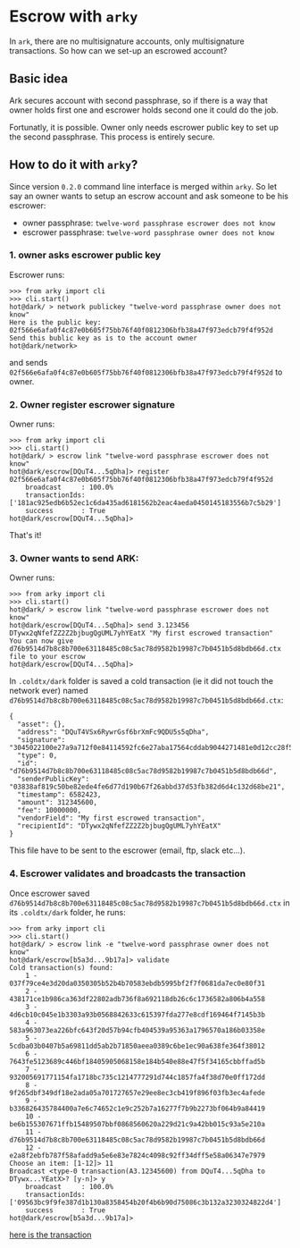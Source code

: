 # Escrow with `arky`

In `ark`, there are no multisignature accounts, only multisignature transactions.
So how can we set-up an escrowed account?

## Basic idea

Ark secures account with second passphrase, so if there is a way that owner
holds first one and escrower holds second one it could do the job.

Fortunatly, it is possible. Owner only needs escrower public key to set up the
second passphrase. This process is entirely secure.

## How to do it with `arky`?

Since version `0.2.0` command line interface is merged within `arky`. So let say
an owner wants to setup an escrow account and ask someone to be his escrower:

 - owner passphrase: `twelve-word passphrase escrower does not know`
 - escrower passphrase: `twelve-word passphrase owner does not know`

### 1. owner asks escrower public key
 
Escrower runs:

```
>>> from arky import cli
>>> cli.start()
hot@dark/ > network publickey "twelve-word passphrase owner does not know"
Here is the public key: 02f566e6afa0f4c87e0b605f75bb76f40f0812306bfb38a47f973edcb79f4f952d
Send this bublic key as is to the account owner
hot@dark/network>
```

and sends `02f566e6afa0f4c87e0b605f75bb76f40f0812306bfb38a47f973edcb79f4f952d`
to owner.

### 2. Owner register escrower signature

Owner runs:

```
>>> from arky import cli
>>> cli.start()
hot@dark/ > escrow link "twelve-word passphrase escrower does not know"
hot@dark/escrow[DQuT4...5qDha]> register 02f566e6afa0f4c87e0b605f75bb76f40f0812306bfb38a47f973edcb79f4f952d
    broadcast     : 100.0%
    transactionIds: ['181ac925edb6b52ec1c6da435ad6181562b2eac4aeda0450145183556b7c5b29']
    success       : True
hot@dark/escrow[DQuT4...5qDha]>
```

That's it!

### 3. Owner wants to send ARK:

Owner runs:

```
>>> from arky import cli
>>> cli.start()
hot@dark/ > escrow link "twelve-word passphrase escrower does not know"
hot@dark/escrow[DQuT4...5qDha]> send 3.123456 DTywx2qNfefZZ2Z2bjbugQgUML7yhYEatX "My first escrowed transaction"
You can now give d76b9514d7b8c8b700e63118485c08c5ac78d9582b19987c7b0451b5d8bdb66d.ctx file to your escrow
hot@dark/escrow[DQuT4...5qDha]>
```

In `.coldtx/dark` folder is saved a cold transaction (ie it did not touch the
network ever) named `d76b9514d7b8c8b700e63118485c08c5ac78d9582b19987c7b0451b5d8bdb66d.ctx`:

```
{
  "asset": {},
  "address": "DQuT4VSx6RywrGsf6brXmFc9QDU5s5qDha",
  "signature": "3045022100e27a9a712f0e84114592fc6e27aba17564cddab9044271481e0d12cc28f562be0220042ed130535b61e91a0a75eaaf3b2dbc86a4f49898e766a3a8713beeb6214f4b",
  "type": 0,
  "id": "d76b9514d7b8c8b700e63118485c08c5ac78d9582b19987c7b0451b5d8bdb66d",
  "senderPublicKey": "03838af819c50be82ede4fe6d77d190b67f26abbd37d53fb382d6d4c132d68be21",
  "timestamp": 6582423,
  "amount": 312345600,
  "fee": 10000000,
  "vendorField": "My first escrowed transaction",
  "recipientId": "DTywx2qNfefZZ2Z2bjbugQgUML7yhYEatX"
}
```

This file have to be sent to the escrower (email, ftp, slack etc...). 

### 4. Escrower validates and broadcasts the transaction

Once escrower saved `d76b9514d7b8c8b700e63118485c08c5ac78d9582b19987c7b0451b5d8bdb66d.ctx`
in its `.coldtx/dark` folder, he runs:

```
>>> from arky import cli
>>> cli.start()
hot@dark/ > escrow link -e "twelve-word passphrase owner does not know"
hot@dark/escrow[b5a3d...9b17a]> validate
Cold transaction(s) found:
    1 - 037f79ce4e3d20da0350305b52b4b70583ebdb5995bf2f7f0681da7ec0e80f31
    2 - 438171ce1b986ca363df22802adb736f8a692118db26c6c1736582a806b4a558
    3 - 4d6cb10c045e1b3303a93b0568842633c615397fda277e8cdf169464f7145b3b
    4 - 583a963073ea226bfc643f20d57b94cfb404539a95363a1796570a186b03358e
    5 - 5cdba03b0407b5a69811dd5ab2b71850aeea0389c6be1ec90a638fe364f38012
    6 - 7643fe5123689c446bf18405905068158e184b540e88e47f5f34165cbbffad5b
    7 - 932005691771154fa1718bc735c1214777291d744c1857fa4f38d70e0ff172dd
    8 - 9f265dbf349df18e2ada05a701727657e29ee8ec3cb419f896f03fb3ec4afede
    9 - b336826435784400a7e6c74652c1e9c252b7a16277f7b9b2273bf064b9a84419
    10 - be6b155307671ffb15489507bbf0868560620a229d21c9a42bb015c93a5e210a
    11 - d76b9514d7b8c8b700e63118485c08c5ac78d9582b19987c7b0451b5d8bdb66d
    12 - e2a8f2ebfb787f58afadd9a5e6e83e7824c4098c92ff34dff5e58a06347e7979
Choose an item: [1-12]> 11
Broadcast <type-0 transaction(A3.12345600) from DQuT4...5qDha to DTywx...YEatX>? [y-n]> y
    broadcast     : 100.0%
    transactionIds: ['09563bc9f9fe387d1b130a8358454b20f4b6b90d75086c3b132a3230324822d4']
    success       : True
hot@dark/escrow[b5a3d...9b17a]>
```

[here is the transaction](https://dexplorer.arkcoin.net/tx/09563bc9f9fe387d1b130a8358454b20f4b6b90d75086c3b132a3230324822d4)
